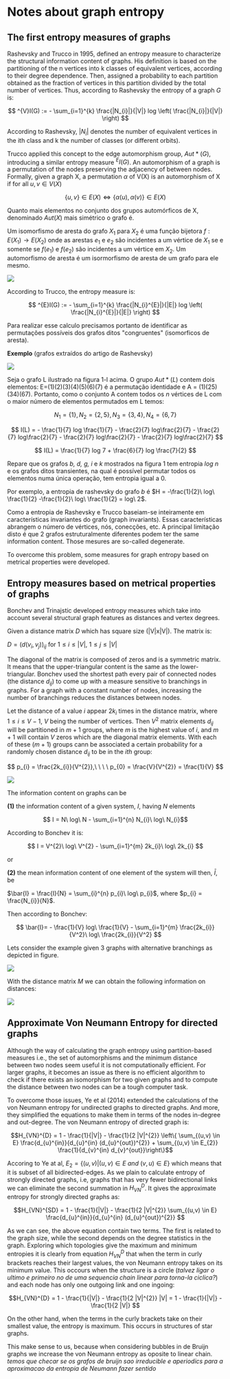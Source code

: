 # Notes about graph entropy

## The first entropy measures of graphs

Rashevsky and Trucco in 1995, defined an entropy measure to characterize the structural information content of graphs. His definition is based on the partitioning of the n vertices into k classes of equivalent vertices, according to their degree dependence. Then, assigned a probability to each partition obtained as the fraction of vertices in this partition divided by the total number of vertices. Thus, according to Rashevsky the entropy of a graph $G$ is:

$$ ^{V}I(G) := - \sum_{i=1}^{k} \frac{|N_{i}|}{|V|} log \left( \frac{|N_{i}|}{|V|} \right) $$

According to Rashevsky, $|N_{i}|$ denotes the number of equivalent vertices in the ith class and k the number of classes (or different orbits).

Trucco applied this concept to the edge automorphism group, $Aut*(G)$, introducing a similar entropy measure $^{E}I(G)$. An automorphism of a graph is a permutation of the nodes preserving the adjacency of between nodes. Formally, given a graph X, a permutation $\alpha$ of V(X) is an automorphism of X if for all $u,v \in V(X)$

$$ \left\{u,v\right\} \in E(X) \Leftrightarrow \left\{\alpha(u),\alpha(v)\right\} \in E(X) $$

Quanto mais elementos no conjunto dos grupos automórficos de X, denominado $Aut(X)$ mais simétrico o grafo é.

Um isomorfismo de aresta do grafo $X_{1}$ para $X_{2}$ é uma função bijetora $f: E(X_{1}) \rightarrow E(X_{2})$ onde as arestas $e_{1}$ e $e_{2}$ são incidentes a um vértice de $X_{1}$ se e somente se $f(e_{1})$ e $f(e_{2})$ são incidentes a um vértice em $X_{2}$. Um automorfismo de aresta é um isormorfismo de aresta de um grafo para ele mesmo.

![](images/edge-isomorphism.png)

According to Trucco, the entropy measure is:

$$ ^{E}I(G) := - \sum_{i=1}^{k} \frac{|N_{i}^{E}|}{|E|} log \left( \frac{|N_{i}^{E}|}{|E|} \right) $$

Para realizar esse calculo precisamos portanto de identificar as permutações possíveis dos grafos ditos "congruentes" (isomorficos de aresta).

**Exemplo** (grafos extraídos do artigo de Rashevsky)

![](images/rashevsky-fig1.png)

Seja o grafo L ilustrado na figura 1-l acima. O grupo $Aut*(L)$ contem dois elementos: E=(1)(2)(3)(4)(5)(6)(7) é a permutação identidade e A = (1)(25)(34)(67). Portanto, como o conjunto A contem todos os $n$ vértices de L com o maior número de elementos permutados em L temos:

$$ N_{1} = \{1\}, N_{2}=\{2,5\}, N_{3}=\{3,4\}, N_{4}=\{6,7\} $$

$$ I(L) = - \frac{1}{7} log \frac{1}{7} - \frac{2}{7} log\frac{2}{7} - \frac{2}{7} log\frac{2}{7} - \frac{2}{7} log\frac{2}{7} - \frac{2}{7} log\frac{2}{7} $$

$$ I(L) = \frac{1}{7} log 7 + \frac{6}{7} log \frac{7}{2} $$

Repare que os grafos *b, d, g, i* e *k* mostrados na figura 1 tem entropia $log\ n$ e os grafos ditos transientes, na qual é possível permutar todos os elementos numa única operação, tem entropia igual a 0.

Por exemplo, a entropia de rashevsky do grafo *b* é $H = -\frac{1}{2}\ log\ \frac{1}{2} -\frac{1}{2}\ log\ \frac{1}{2} = log\ 2$.

Como a entropia de Rashevsky e Trucco baseiam-se inteiramente em características invariantes do grafo (graph invariants). Essas características abrangem o número de vértices, nós, conecções, etc. A principal limitação disto é que 2 grafos estruturalmente diferentes podem ter the same information content. Those mesures are so-called degenerate.

To overcome this problem, some measures for graph entropy based on metrical properties were developed.

## Entropy measures based on metrical properties of graphs

Bonchev and Trinajstic developed entropy measures which take into account several structural graph features as distances and vertex degrees.

Given a distance matrix $D$ which has square size (|V|x|V|). The matrix is:

$D = \left(d\left(v_{i}, v_{j}\right)\right)_{ij}$ for $1 \leq i \leq |V|$, $1 \leq j \leq |V|$

The diagonal of the matrix is composed of zeros and is a symmetric matrix. It means that the upper-triangular content is the same as the lower-triangular. Bonchev used the shortest path every pair of connected nodes (the distance $d_{ij}$) to come up with a measure sensitive to branchings in graphs. For a graph with a constant number of nodes, increasing the number of branchings reduces the distances between nodes.

Let the distance of a value $i$ appear $2k_{i}$ times in the distance matrix, where $1 \leq i \leq V-1$, $V$ being the number of vertices. Then $V^{2}$ matrix elements $d_{ij}$ will be partitioned in $m+1$ groups, where $m$ is the highest value of $i$, and $m+1$ will contain $V$ zeros which are the diagonal matrix elements. With each of these $(m+1)$ groups cann be associated a certain probability for a randomly chosen distance $d_{ij}$ to be in the $ith$ group:

$$ p_{i} = \frac{2k_{i}}{V^{2}},\ \ \ \ p_{0} = \frac{V}{V^{2}} = \frac{1}{V} $$

![](images/bonchev-distance.png)

The information content on graphs can be

**(1)** the information content of a given system, $I$, having $N$ elements

$$ I = N\ log\ N - \sum_{i=1}^{n} N_{i}\ log\ N_{i}$$

According to Bonchev it is:

$$ I = V^{2}\ log\ V^{2} - \sum_{i=1}^{m} 2k_{i}\ log\ 2k_{i} $$

or

**(2)** the mean information content of one element of the system will then, $\bar{I}$, be

$\bar{I} = \frac{I}{N} = \sum_{i}^{n} p_{i}\ log\ p_{i}$, where $p_{i} = \frac{N_{i}}{N}$.

Then according to Bonchev:

$$ \bar{I}= - \frac{1}{V} log\ \frac{1}{V} - \sum_{i=1}^{m}  \frac{2k_{i}}{V^2}\ log\ \frac{2k_{i}}{V^2} $$

Lets consider the example given 3 graphs with alternative branchings as depicted in figure.

![](images/graphs-bonchev.png)

With the distance matrix $M$ we can obtain the following information on distances:

![](images/bonchev-calculos.png)

## Approximate Von Neumann Entropy for directed graphs

Although the way of calculating the graph entropy using partition-based measures i.e., the set of automorphisms and the minimum distance between two nodes seem useful it is not computationally efficient. For larger graphs, it becomes an issue as there is no efficient algorithm to check if there exists an isomorphism for two given graphs and to compute the distance between two nodes can be a tough computer task.

To overcome those issues, Ye et al (2014) extended the calculations of the von Neumann entropy for undirected graphs to directed graphs. And more, they simplified the equations to make them in terms of the nodes in-degree and out-degree. The von Neumann entropy of directed graph is:

$$H_{VN}^{D} = 1 - \frac{1}{|V|} - \frac{1}{2 |V|^{2}} \left\{ \sum_{(u,v) \in E} \frac{d_{u}^{in}}{d_{u}^{in} (d_{u}^{out})^{2}} + \sum_{(u,v) \in E_{2}} \frac{1}{d_{v}^{in} d_{v}^{out}}\right\}$$

Accoring to Ye at al, $E_{2} = \left\{ (u,v) | (u,v) \in E\ and\ (v,u) \in E \right\}$ which means that it is subset of all bidirected-edges. As we plain to calculate entropy of strongly directed graphs, i.e, graphs that has very fewer bidirectional links we can eliminate the second summation in $H_{VN}^{D}$. It gives the approximate entropy for strongly directed graphs as:

$$H_{VN}^{SD} = 1 - \frac{1}{|V|} - \frac{1}{2 |V|^{2}} \sum_{(u,v) \in E} \frac{d_{u}^{in}}{d_{u}^{in} (d_{u}^{out})^{2}} $$

As we can see, the above equation contain two terms. The first is related to the graph size, while the second depends on the degree statistics in the graph. Exploring which topologies give the maximum and minimum entropies it is clearly from equation $H_{VN}^{D}$ that when the term in curly brackets reaches their largest values, the von Neumann entropy takes on its minimum value. This occours when the structure is a circle (*talvez ligar o ultimo e primeiro no de uma sequencia chain linear para torna-la ciclica?*) and each node has only one outgoing link and one ingoing:

$$H_{VN}^{D} = 1 - \frac{1}{|V|} - \frac{1}{2 |V|^{2}} |V| = 1 - \frac{1}{|V|} - \frac{1}{2 |V|} $$

On the other hand, when the terms in the curly brackets take on their smallest value, the entropy is maximum. This occurs in structures of star graphs.

This make sense to us, because when considering bubbles in de Bruijn graphs we increase the von Neumann entropy as oposite to linear chain. *temos que checar se os grafos de bruijn sao irreducible e aperiodics para a aproximacao da entropia de Neumann fazer sentido*
